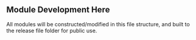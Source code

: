 Module Development Here
-----

All modules will be constructed/modified in this file structure, and built to the release file folder for public use.